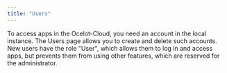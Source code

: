 ```yaml
---
title: "Users"
---
```


To access apps in the Ocelot-Cloud, you need an account in the local instance. The Users page allows you to create and delete such accounts. New users have the role "User", which allows them to log in and access apps, but prevents them from using other features, which are reserved for the administrator.